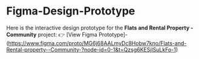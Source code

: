# Figma-Design-Prototype
Here is the interactive design prototype for the **Flats and Rental Property - Community** project:
👉 [View Figma Prototype]- (https://www.figma.com/proto/MG6j68AALmyDc8Hobw7kno/Flats-and-Rental-property--Community-?node-id=0-1&t=Qzsg6KESjlSuLkFo-1)
